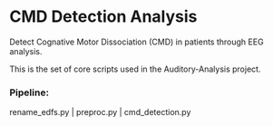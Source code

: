 # CMD Detection Analysis
Detect Cognative Motor Dissociation (CMD) in patients through EEG analysis.

This is the set of core scripts used in the Auditory-Analysis project.

### Pipeline:
rename_edfs.py | preproc.py | cmd_detection.py 
